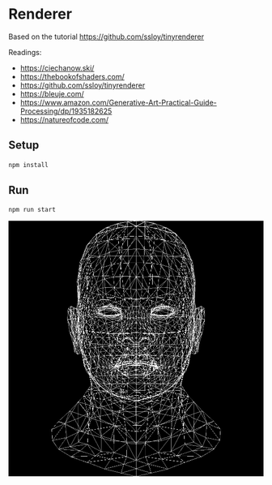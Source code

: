 # Renderer
Based on the tutorial https://github.com/ssloy/tinyrenderer

Readings:
- https://ciechanow.ski/
- https://thebookofshaders.com/
- https://github.com/ssloy/tinyrenderer
- https://bleuje.com/
- https://www.amazon.com/Generative-Art-Practical-Guide-Processing/dp/1935182625
- https://natureofcode.com/

## Setup
```sh
npm install
```

## Run
```sh
npm run start
```

![Wireframe](rendered-images/wireframe.png)

